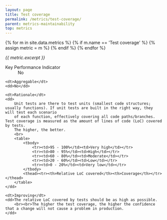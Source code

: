 ```yaml
---
layout: page
title: Test coverage
permalink: /metrics/test-coverage/
parent: metrics-maintainability
top: metrics
---
```


{% for m in site.data.metrics %}
    {% if m.name == 'Test coverage' %}
        {% assign metric = m %}
    {% endif %}
{% endfor %}

_{{ metric.excerpt }}_

<dl>
    <dt>Key Performance Indicator</dt>
    <dd>No</dd>
    
    <dt>Aggregable</dt>
    <dd>No</dd>
    
    <dt>Rationale</dt>
    <dd>
        Unit tests are there to test units (smallest code structures; usually functions). If unit tests are built in the right way, they will test each scenario
        of each function, effectively covering all code paths/branches. Test coverage is measured as the amount of lines of code (LoC) covered by tests.
        The higher, the better. 
        <br>
        <table>
            <tbody>
                <tr><td>95 - 100%</td><td>Very high</td></tr>
                <tr><td>80 - 95%</td><td>High</td></tr>
                <tr><td>60 - 80%</td><td>Moderate</td></tr>
                <tr><td>20 - 60%</td><td>Low</td></tr>
                <tr><td>0 - 20%</td><td>Very low</td></tr>
            </tbody>
            <thead><tr><th>Relative LoC covered</th><th>Coverage</th></tr></thead>
        </table>
    </dd>
    
    <dt>Improving</dt>
    <dd>The relative LoC covered by tests should be as high as possible.
        <br><br>The higher the test coverage, the higher the confidence that a change will not cause a problem in production.
    </dd>
</dl>
